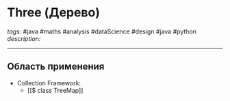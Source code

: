 # Three (Дерево)
*tags:* #java #maths #analysis #dataScience #design #java #python 
*description:* 

---

## Область применения
- Collection Framework:
	- [[$ class TreeMap]]